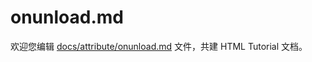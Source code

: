 onunload.md
===

欢迎您编辑 <a target="__blank" href="https://github.com/jaywcjlove/html-tutorial/blob/master/docs/attribute/onunload.md">docs/attribute/onunload.md</a> 文件，共建 HTML Tutorial 文档。